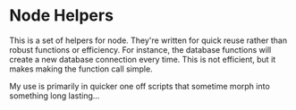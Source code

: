# Node Helpers

This is a set of helpers for node. They're written for quick reuse rather than robust functions or efficiency. For instance, the database functions will create a new database connection every time. This is not efficient, but it makes making the function call simple.

My use is primarily in quicker one off scripts that sometime morph into something long lasting...